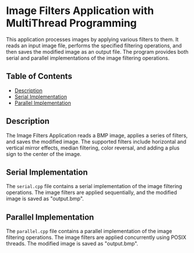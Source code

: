 # Image Filters Application with MultiThread Programming

This application processes images by applying various filters to them. It reads an input image file, performs the specified filtering operations, and then saves the modified image as an output file. The program provides both serial and parallel implementations of the image filtering operations.

## Table of Contents

- [Description](#description)
- [Serial Implementation](#serial-implementation)
- [Parallel Implementation](#parallel-implementation)

## Description

The Image Filters Application reads a BMP image, applies a series of filters, and saves the modified image. The supported filters include horizontal and vertical mirror effects, median filtering, color reversal, and adding a plus sign to the center of the image.

## Serial Implementation

The `serial.cpp` file contains a serial implementation of the image filtering operations. The image filters are applied sequentially, and the modified image is saved as "output.bmp".

## Parallel Implementation

The `parallel.cpp` file contains a parallel implementation of the image filtering operations. The image filters are applied concurrently using POSIX threads. The modified image is saved as "output.bmp".
